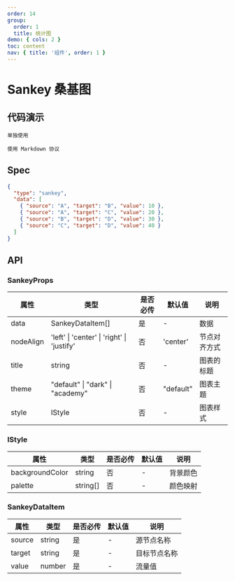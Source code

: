 ```yaml
---
order: 14
group:
  order: 1
  title: 统计图
demo: { cols: 2 }
toc: content
nav: { title: '组件', order: 1 }
---
```


# Sankey 桑基图

## 代码演示

<code src="./demos/common">单独使用</code>

<code src="./demos/markdown">使用 Markdown 协议</code>

## Spec

```json
{
  "type": "sankey",
  "data": [
    { "source": "A", "target": "B", "value": 10 },
    { "source": "A", "target": "C", "value": 20 },
    { "source": "B", "target": "D", "value": 30 },
    { "source": "C", "target": "D", "value": 40 }
  ]
}
```

## API

### SankeyProps

| 属性      | 类型                                                   | 是否必传 | 默认值    | 说明         |
| --------- | ------------------------------------------------------ | -------- | --------- | ------------ |
| data      | SankeyDataItem[]                                       | 是       | -         | 数据         |
| nodeAlign | 'left' &#124; 'center' &#124; 'right' &#124; 'justify' | 否       | 'center'  | 节点对齐方式 |
| title     | string                                                 | 否       | -         | 图表的标题   |
| theme     | "default" &#124; "dark" &#124; "academy"               | 否       | "default" | 图表主题     |
| style     | IStyle                                                 | 否       | -         | 图表样式     |

### IStyle

| 属性            | 类型     | 是否必传 | 默认值 | 说明     |
| --------------- | -------- | -------- | ------ | -------- |
| backgroundColor | string   | 否       | -      | 背景颜色 |
| palette         | string[] | 否       | -      | 颜色映射 |

### SankeyDataItem

| 属性   | 类型   | 是否必传 | 默认值 | 说明         |
| ------ | ------ | -------- | ------ | ------------ |
| source | string | 是       | -      | 源节点名称   |
| target | string | 是       | -      | 目标节点名称 |
| value  | number | 是       | -      | 流量值       |
